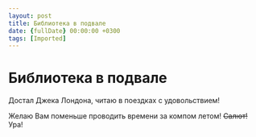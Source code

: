 ```yaml
---
layout: post
title: Библиотека в подвале
date: {fullDate} 00:00:00 +0300
tags: [Imported]
---
```

# Библиотека в подвале

Достал Джека Лондона, читаю в поездках с удовольствием!

Желаю Вам поменьше проводить времени за компом летом! ~~Салют!~~ Ура!